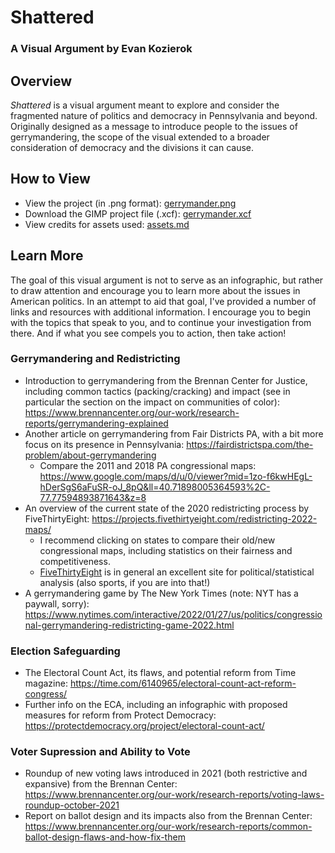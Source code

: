 # Shattered
### A Visual Argument by Evan Kozierok

## Overview

*Shattered* is a visual argument meant to explore and consider the fragmented nature of politics and democracy in Pennsylvania and beyond. Originally designed as a message to introduce people to the issues of gerrymandering, the scope of the visual extended to a broader consideration of democracy and the divisions it can cause.

## How to View
* View the project (in .png format): [gerrymander.png](https://github.com/evankozierok/visual-argument-2022spring/blob/master/gerrymander.png)
* Download the GIMP project file (.xcf): [gerrymander.xcf](https://github.com/evankozierok/visual-argument-2022spring/blob/master/gerrymander.xcf)
* View credits for assets used: [assets.md](https://github.com/evankozierok/visual-argument-2022spring/blob/master/credits/assets.md)

## Learn More
The goal of this visual argument is not to serve as an infographic, but rather to draw attention and encourage you to learn more about the issues in American politics. In an attempt to aid that goal, I've provided a number of links and resources with additional information. I encourage you to begin with the topics that speak to you, and to continue your investigation from there. And if what you see compels you to action, then take action!

### Gerrymandering and Redistricting
* Introduction to gerrymandering from the Brennan Center for Justice, including common tactics (packing/cracking) and impact (see in particular the section on the impact on communities of color): https://www.brennancenter.org/our-work/research-reports/gerrymandering-explained
* Another article on gerrymandering from Fair Districts PA, with a bit more focus on its presence in Pennsylvania: https://fairdistrictspa.com/the-problem/about-gerrymandering
  * Compare the 2011 and 2018 PA congressional maps: https://www.google.com/maps/d/u/0/viewer?mid=1zo-f6kwHEgL-hDerSgS6aFuSR-oJ_8pQ&ll=40.71898005364593%2C-77.77594893871643&z=8
* An overview of the current state of the 2020 redistricting process by FiveThirtyEight: https://projects.fivethirtyeight.com/redistricting-2022-maps/
  * I recommend clicking on states to compare their old/new congressional maps, including statistics on their fairness and competitiveness.
  * [FiveThirtyEight](fivethirtyeight.com) is in general an excellent site for political/statistical analysis (also sports, if you are into that!)
* A gerrymandering game by The New York Times (note: NYT has a paywall, sorry): https://www.nytimes.com/interactive/2022/01/27/us/politics/congressional-gerrymandering-redistricting-game-2022.html

### Election Safeguarding
* The Electoral Count Act, its flaws, and potential reform from Time magazine: https://time.com/6140965/electoral-count-act-reform-congress/
* Further info on the ECA, including an infographic with proposed measures for reform from Protect Democracy: https://protectdemocracy.org/project/electoral-count-act/

### Voter Supression and Ability to Vote
* Roundup of new voting laws introduced in 2021 (both restrictive and expansive) from the Brennan Center: https://www.brennancenter.org/our-work/research-reports/voting-laws-roundup-october-2021
* Report on ballot design and its impacts also from the Brennan Center: https://www.brennancenter.org/our-work/research-reports/common-ballot-design-flaws-and-how-fix-them
